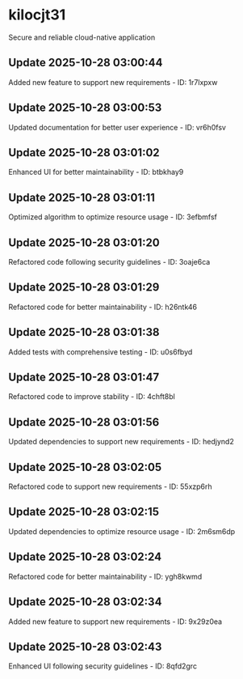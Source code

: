 # kilocjt31
Secure and reliable cloud-native application

## Update 2025-10-28 03:00:44
Added new feature to support new requirements - ID: 1r7lxpxw


## Update 2025-10-28 03:00:53
Updated documentation for better user experience - ID: vr6h0fsv


## Update 2025-10-28 03:01:02
Enhanced UI for better maintainability - ID: btbkhay9


## Update 2025-10-28 03:01:11
Optimized algorithm to optimize resource usage - ID: 3efbmfsf


## Update 2025-10-28 03:01:20
Refactored code following security guidelines - ID: 3oaje6ca


## Update 2025-10-28 03:01:29
Refactored code for better maintainability - ID: h26ntk46


## Update 2025-10-28 03:01:38
Added tests with comprehensive testing - ID: u0s6fbyd


## Update 2025-10-28 03:01:47
Refactored code to improve stability - ID: 4chft8bl


## Update 2025-10-28 03:01:56
Updated dependencies to support new requirements - ID: hedjynd2


## Update 2025-10-28 03:02:05
Refactored code to support new requirements - ID: 55xzp6rh


## Update 2025-10-28 03:02:15
Updated dependencies to optimize resource usage - ID: 2m6sm6dp


## Update 2025-10-28 03:02:24
Refactored code for better maintainability - ID: ygh8kwmd


## Update 2025-10-28 03:02:34
Added new feature to support new requirements - ID: 9x29z0ea


## Update 2025-10-28 03:02:43
Enhanced UI following security guidelines - ID: 8qfd2grc

